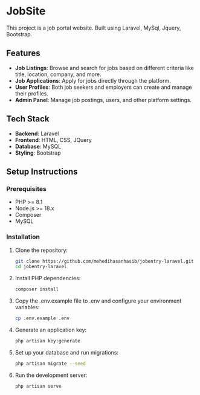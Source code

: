 # JobSite

This project is a job portal website. Built using Laravel, MySql, Jquery, Bootstrap.

## Features

- **Job Listings**: Browse and search for jobs based on different criteria like title, location, company, and more.
- **Job Applications**: Apply for jobs directly through the platform.
- **User Profiles**: Both job seekers and employers can create and manage their profiles.
- **Admin Panel**: Manage job postings, users, and other platform settings.

## Tech Stack

- **Backend**: Laravel
- **Frontend**: HTML, CSS, JQuery
- **Database**: MySQL
- **Styling**: Bootstrap

## Setup Instructions

### Prerequisites

- PHP >= 8.1
- Node.js >= 18.x
- Composer
- MySQL

### Installation

1. Clone the repository:
   ```bash
   git clone https://github.com/mehedihasanhasib/jobentry-laravel.git
   cd jobentry-laravel
2. Install PHP dependencies:
    ```bash
    composer install
3. Copy the .env.example file to .env and configure your environment variables:
    ```bash
    cp .env.example .env
4. Generate an application key:
    ```bash
    php artisan key:generate
5. Set up your database and run migrations:
    ```bash
    php artisan migrate --seed
6. Run the development server:
    ```bash
    php artisan serve

